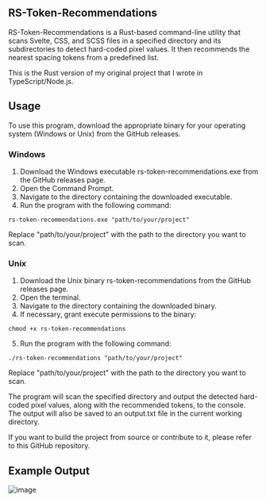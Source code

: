 ## RS-Token-Recommendations
RS-Token-Recommendations is a Rust-based command-line utility that scans Svelte, CSS, and SCSS files in a specified directory and its subdirectories to detect hard-coded pixel values. It then recommends the nearest spacing tokens from a predefined list.

This is the Rust version of my original project that I wrote in TypeScript/Node.js.

## Usage
To use this program, download the appropriate binary for your operating system (Windows or Unix) from the GitHub releases.

### Windows
1. Download the Windows executable rs-token-recommendations.exe from the GitHub releases page.
2. Open the Command Prompt.
3. Navigate to the directory containing the downloaded executable.
4. Run the program with the following command:
```
rs-token-recommendations.exe "path/to/your/project"
```
Replace "path/to/your/project" with the path to the directory you want to scan.

### Unix
1. Download the Unix binary rs-token-recommendations from the GitHub releases page.
2. Open the terminal.
3. Navigate to the directory containing the downloaded binary.
4. If necessary, grant execute permissions to the binary:
```
chmod +x rs-token-recommendations
```
5. Run the program with the following command:
```
./rs-token-recommendations "path/to/your/project"
```
Replace "path/to/your/project" with the path to the directory you want to scan.

The program will scan the specified directory and output the detected hard-coded pixel values, along with the recommended tokens, to the console. The output will also be saved to an output.txt file in the current working directory.

If you want to build the project from source or contribute to it, please refer to this GitHub repository.

## Example Output
![image](https://user-images.githubusercontent.com/5696449/231905289-20126322-296b-4ef1-9a44-60bfe9feecd1.png)
